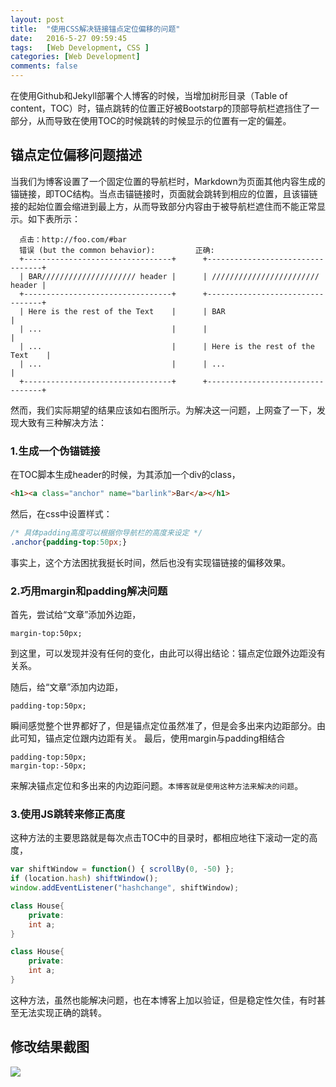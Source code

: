 ```yaml
---
layout: post
title:  "使用CSS解决链接锚点定位偏移的问题"
date:   2016-5-27 09:59:45
tags:	[Web Development, CSS ]
categories: [Web Development]
comments: false
---
```


在使用Github和Jekyll部署个人博客的时候，当增加树形目录（Table of content，TOC）时，锚点跳转的位置正好被Bootstarp的顶部导航栏遮挡住了一部分，从而导致在使用TOC的时候跳转的时候显示的位置有一定的偏差。 

<!-- more -->

## 锚点定位偏移问题描述
当我们为博客设置了一个固定位置的导航栏时，Markdown为页面其他内容生成的锚链接，即TOC结构。当点击锚链接时，页面就会跳转到相应的位置，且该锚链接的起始位置会缩进到最上方，从而导致部分内容由于被导航栏遮住而不能正常显示。如下表所示：

```
  点击：http://foo.com/#bar
  错误 (but the common behavior):         正确:
  +---------------------------------+      +---------------------------------+
  | BAR///////////////////// header |      | //////////////////////// header |
  +---------------------------------+      +---------------------------------+
  | Here is the rest of the Text    |      | BAR                             |
  | ...                             |      |                                 |
  | ...                             |      | Here is the rest of the Text    |
  | ...                             |      | ...                             |
  +---------------------------------+      +---------------------------------+
```

然而，我们实际期望的结果应该如右图所示。为解决这一问题，上网查了一下，发现大致有三种解决方法：

### 1.生成一个伪锚链接

在TOC脚本生成header的时候，为其添加一个div的class，

~~~html
<h1><a class="anchor" name="barlink">Bar</a></h1>
~~~

然后，在css中设置样式：

```css
/* 具体padding高度可以根据你导航栏的高度来设定 */
.anchor{padding-top:50px;}
```

事实上，这个方法困扰我挺长时间，然后也没有实现锚链接的偏移效果。

### 2.巧用margin和padding解决问题

首先，尝试给“文章”添加外边距，

```
margin-top:50px;
```

到这里，可以发现并没有任何的变化，由此可以得出结论：锚点定位跟外边距没有关系。

随后，给“文章”添加内边距，

```
padding-top:50px;
```

瞬间感觉整个世界都好了，但是锚点定位虽然准了，但是会多出来内边距部分。由此可知，锚点定位跟内边距有关。
最后，使用margin与padding相结合

```
padding-top:50px;
margin-top:-50px;
```

来解决锚点定位和多出来的内边距问题。`本博客就是使用这种方法来解决的问题`。

### 3.使用JS跳转来修正高度
这种方法的主要思路就是每次点击TOC中的目录时，都相应地往下滚动一定的高度，

```js
var shiftWindow = function() { scrollBy(0, -50) };
if (location.hash) shiftWindow();
window.addEventListener("hashchange", shiftWindow);
```

```cpp
class House{
	private:
	int a;
}
```

```c++
class House{
	private:
	int a;
}
```

这种方法，虽然也能解决问题，也在本博客上加以验证，但是稳定性欠佳，有时甚至无法实现正确的跳转。

## 修改结果截图
![](../../../res/201605/2016052901.png)